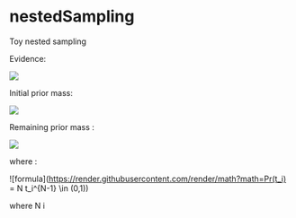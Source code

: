 # nestedSampling

Toy nested sampling

Evidence: 


<img src="https://render.githubusercontent.com/render/math?math=Z = \sum_{i=1}^m w_i(t) L_i">


Initial prior mass:

<img src="https://render.githubusercontent.com/render/math?math=X_0 = 1">


Remaining prior mass : 

<img src="https://render.githubusercontent.com/render/math?math=X_i = t_i X_{i-1}">

where : 

![formula](https://render.githubusercontent.com/render/math?math=Pr(t_i) = N t_i^{N-1} \in (0,1))



where N i
